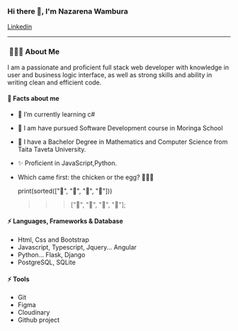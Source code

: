 ### Hi there 👋, I'm Nazarena Wambura

[Linkedin](https://www.linkedin.com/in/nazarena-wambura/)

---

<h3> &nbsp;👩🏾‍💻 About Me </h3>
I am a passionate and proficient full stack web developer with knowledge in user and business  logic interface, as well as strong skills and ability in writing clean and efficient code.

####  🤔 Facts about me
- 🌱 I’m currently learning c#
- 📝 I am have pursued Software Development course in Moringa School
- 📝 I have a Bachelor Degree in Mathematics and Computer Science from Taita Taveta University.
- ✨ Proficient in JavaScript,Python.
- Which came first: the chicken or the egg? 🤣🤣🤣

    print(sorted(["🥚", "🐣", "🐥", "🐔"]))

    >>> ["🐔", "🥚", "🐣", "🐥"];

#### ⚡ Languages, Frameworks & Database
* Html, Css and Bootstrap
* Javascript, Typescript, Jquery... Angular
* Python... Flask, Django
* PostgreSQL, SQLite

#### ⚡ Tools
* Git
* Figma
* Cloudinary
* Github project


